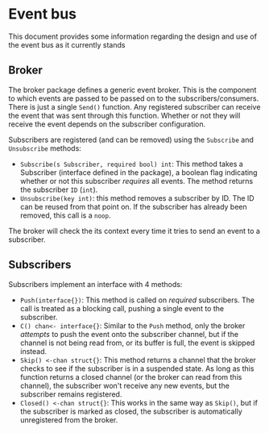 # Event bus

This document provides some information regarding the design and use of the event bus as it currently stands

## Broker

The broker package defines a generic event broker. This is the component to which events are passed to be passed on to the subscribers/consumers. There is just a single `Send()` function. Any registered subscriber can receive the event that was sent through this function. Whether or not they will receive the event depends on the subscriber configuration.

Subscribers are registered (and can be removed) using the `Subscribe` and `Unsubscribe` methods:

* `Subscribe(s Subscriber, required bool) int`: This method takes a Subscriber (interface defined in the package), a boolean flag indicating whether or not this subscriber _requires_ all events. The method returns the subscriber `ID` (`int`).
* `Unsubscribe(key int)`: this method removes a subscriber by ID. The ID can be reused from that point on. If the subscriber has already been removed, this call is a `noop`.

The broker will check the its context every time it tries to send an event to a subscriber.

## Subscribers

Subscribers implement an interface with 4 methods:

* `Push(interface{})`: This method is called on _required_ subscribers. The call is treated as a blocking call, pushing a single event to the subscriber.
* `C() chan<- interface{}`: Similar to the `Push` method, only the broker _attempts_ to push the event onto the subscriber channel, but if the channel is not being read from, or its buffer is full, the event is skipped instead.
* `Skip() <-chan struct{}`: This method returns a channel that the broker checks to see if the subscriber is in a suspended state. As long as this function returns a closed channel (or the broker can read from this channel), the subscriber won't receive any new events, but the subscriber remains registered.
* `Closed() <-chan struct{}`: This works in the same way as `Skip()`, but if the subscriber is marked as closed, the subscriber is automatically unregistered from the broker.

